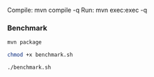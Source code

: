 Compile: mvn compile -q
Run: mvn exec:exec -q 

### Benchmark

```sh
mvn package
```

```sh
chmod +x benchmark.sh
```

```sh
./benchmark.sh
```